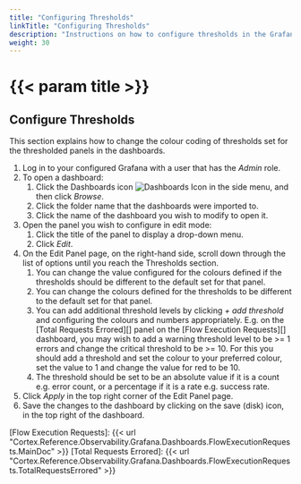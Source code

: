 ```yaml
---
title: "Configuring Thresholds"
linkTitle: "Configuring Thresholds"
description: "Instructions on how to configure thresholds in the Grafana Dashboard panels."
weight: 30
---
```


# {{< param title >}}

## Configure Thresholds

This section explains how to change the colour coding of thresholds set for the thresholded panels in the dashboards.

1. Log in to your configured Grafana with a user that has the *Admin* role.
1. To open a dashboard:
    1. Click the Dashboards icon ![Dashboards Icon](/images/DashboardsIcon.png 'Dashboards Icon') in the side menu, and then click *Browse*.
    1. Click the folder name that the dashboards were imported to.
    1. Click the name of the dashboard you wish to modify to open it.
1. Open the panel you wish to configure in edit mode:
    1. Click the title of the panel to display a drop-down menu.
    1. Click *Edit*.
1. On the Edit Panel page, on the right-hand side, scroll down through the list of options until you reach the Thresholds section.
    1. You can change the value configured for the colours defined if the thresholds should be different to the default set for that panel.  
    1. You can change the colours defined for the thresholds to be different to the default set for that panel.  
    1. You can add additional threshold levels by clicking *+ add threshold* and configuring the colours and numbers appropriately. E.g. on the [Total Requests Errored][] panel on the [Flow Execution Requests][] dashboard, you may wish to add a warning threshold level to be >= 1 errors and change the critical threshold to be >= 10.  For this you should add a threshold and set the colour to your preferred colour, set the value to 1 and change the value for red to be 10.
    1. The threshold should be set to be an absolute value if it is a count e.g. error count, or a percentage if it is a rate e.g. success rate.
1. Click *Apply* in the top right corner of the Edit Panel page.
1. Save the changes to the dashboard by clicking on the save (disk) icon, in the top right of the dashboard.

<!-- Other links -->
[Flow Execution Requests]: {{< url "Cortex.Reference.Observability.Grafana.Dashboards.FlowExecutionRequests.MainDoc" >}}
[Total Requests Errored]: {{< url "Cortex.Reference.Observability.Grafana.Dashboards.FlowExecutionRequests.TotalRequestsErrored" >}}

